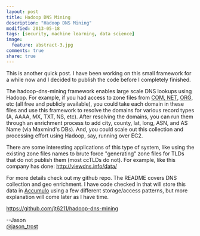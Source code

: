 ```yaml
---
layout: post
title: Hadoop DNS Mining
description: "Hadoop DNS Mining"
modified: 2013-05-18
tags: [security, machine learning, data science]
image:
  feature: abstract-3.jpg
comments: true
share: true
---
```


This is another quick post.  I have been working on this small framework for a while now and I decided to publish the code before I completely finished.

The hadoop-dns-mining framework enables large scale DNS lookups using Hadoop.  For example, if you had access to zone files from [COM, NET](http://www.verisigninc.com/en_US/products-and-services/domain-name-services/grow-your-domain-name-business/tld-zone-access/index.xhtml), [ORG](http://www.pir.org/help/access), etc (all free and publicly available), you could take each domain in these files and use this framework to resolve the domains for various record types (A, AAAA, MX, TXT, NS, etc).  After resolving the domains, you can run them through an enrichment process to add city, county, lat, long, ASN, and AS Name (via Maxmind's DBs).  And, you could scale out this collection and processing effort using Hadoop, say, running over EC2.

There are some interesting applications of this type of system, like using the existing zone files names to brute force "generating" zone files for TLDs that do not publish them (most ccTLDs do not).  For example, like this company has done: http://viewdns.info/data/

For more details check out my github repo.  The README covers DNS collection and geo enrichment.  I have code checked in that will store this data in [Accumulo](http://accumulo.apache.org/) using a few different storage/access patterns, but more explanation will come later as I have time.

https://github.com/jt6211/hadoop-dns-mining

--Jason<br />
[@jason_trost](https://twitter.com/#!/jason_trost)

